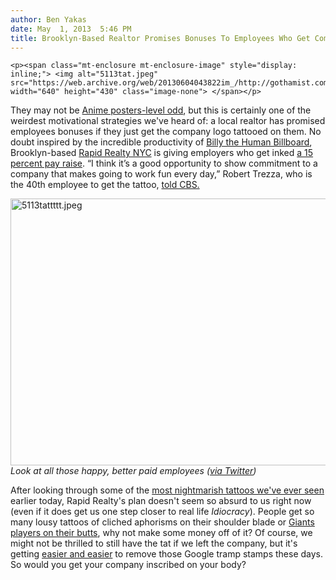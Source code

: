 ```yaml
---
author: Ben Yakas
date: May  1, 2013  5:46 PM
title: Brooklyn-Based Realtor Promises Bonuses To Employees Who Get Company Tattoo
---
```



	
	
	
	<p><span class="mt-enclosure mt-enclosure-image" style="display: inline;"> <img alt="5113tat.jpeg" src="https://web.archive.org/web/20130604043822im_/http://gothamist.com/attachments/byakas/5113tat.jpeg" width="640" height="430" class="image-none"> </span></p>

<p>They may not be <a href="https://web.archive.org/web/20130604043822/http://www.youtube.com/watch?v=LNA1kT7J5oE">Anime posters-level odd</a>, but this is certainly one of the weirdest motivational strategies we&apos;ve heard of: a local realtor has promised employees bonuses if they just get the company logo tattooed on them. No doubt inspired by the incredible productivity of <a href="https://web.archive.org/web/20130604043822/http://disinfo.com/2010/09/meet-billy-the-human-billboard-boxer-pays-the-bills-with-tattoo-sponsorships/#sthash.ZCpCcnsl.Sb3UHhDD.dpbs">Billy the Human Billboard</a>, Brooklyn-based <a href="https://web.archive.org/web/20130604043822/http://www.rapidnyc.com/about/about_us">Rapid Realty NYC</a> is giving employers who get inked <a href="https://web.archive.org/web/20130604043822/http://newyork.cbslocal.com/2013/04/30/nyc-realtor-offers-employees-pay-raise-for-getting-inked-with-company-logo/">a 15 percent pay raise</a>. &#x201C;I think it&#x2019;s a good opportunity to show commitment to a company that makes going to work fun every day,&#x201D; Robert Trezza, who is the 40th employee to get the tattoo, <a href="https://web.archive.org/web/20130604043822/http://newyork.cbslocal.com/2013/04/30/nyc-realtor-offers-employees-pay-raise-for-getting-inked-with-company-logo/2/">told CBS.</a> </p>

<p><span class="mt-enclosure mt-enclosure-image" style="display: inline;"> </span></p><div class="image-none"> <img alt="5113tattttt.jpeg" src="https://web.archive.org/web/20130604043822im_/http://gothamist.com/attachments/byakas/5113tattttt.jpeg" width="640" height="427"> <br> <i> Look at all those happy, better paid employees (<a href="https://web.archive.org/web/20130604043822/https://twitter.com/RapidRealty/statuses/324971387456454656">via Twitter</a>)</i></div> <p></p>

<p>After looking through some of the <a href="https://web.archive.org/web/20130604043822/http://gothamist.com/2013/05/01/early_addition_1251.php">most nightmarish tattoos we&apos;ve ever seen</a> earlier today, Rapid Realty&apos;s plan doesn&apos;t seem so absurd to us right now (even if it does get us one step closer to real life <em>Idiocracy</em>). People get so many lousy tattoos of cliched aphorisms on their shoulder blade or <a href="https://web.archive.org/web/20130604043822/http://gothamist.com/2012/01/26/this_is_how_to_show_your_love_for_t.php">Giants players on their butts</a>, why not make some money off of it? Of course, we might not be thrilled to still have the tat if we left the company, but it&apos;s getting <a href="https://web.archive.org/web/20130604043822/http://www.rethinktattooremovalnyc.com/">easier and easier</a> to remove those Google tramp stamps these days. So would you get your company inscribed on your body? </p>
	
	
	
	
	
